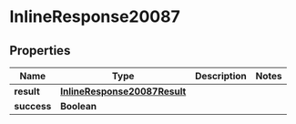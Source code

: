 # InlineResponse20087

## Properties
Name | Type | Description | Notes
------------ | ------------- | ------------- | -------------
**result** | [**InlineResponse20087Result**](InlineResponse20087Result.md) |  | 
**success** | **Boolean** |  | 
